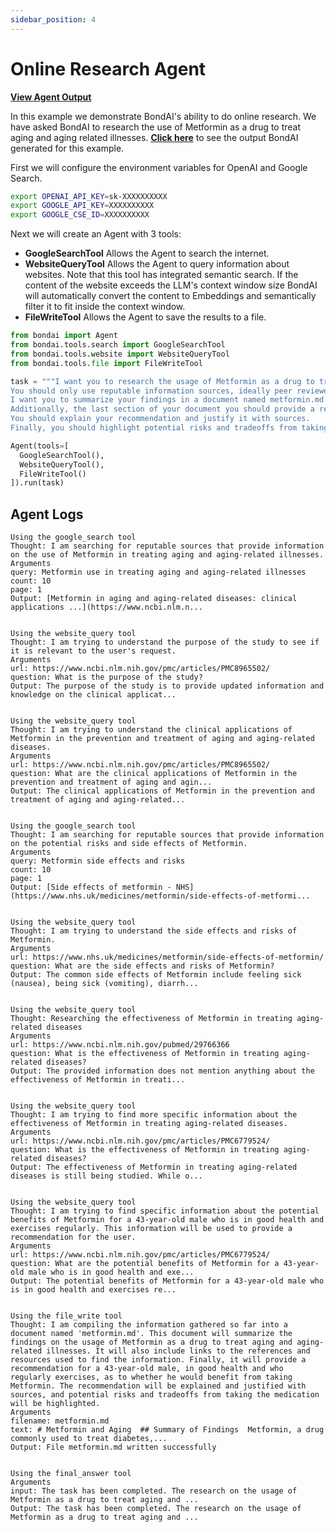 ```yaml
---
sidebar_position: 4
---
```


# Online Research Agent

**[View Agent Output](./metformin-research)**

In this example we demonstrate BondAI's ability to do online research. We have asked BondAI to research the use of Metformin as a drug to treat aging and aging related illnesses. **[Click here](metformin-research)** to see the output BondAI generated for this example.

First we will configure the environment variables for OpenAI and Google Search.

```bash
export OPENAI_API_KEY=sk-XXXXXXXXXX
export GOOGLE_API_KEY=XXXXXXXXXX
export GOOGLE_CSE_ID=XXXXXXXXXX
```

Next we will create an Agent with 3 tools:
- **GoogleSearchTool** Allows the Agent to search the internet.
- **WebsiteQueryTool** Allows the Agent to query information about websites. Note that this tool has integrated semantic search. If the content of the website exceeds the LLM's context window size BondAI will automatically convert the content to Embeddings and semantically filter it to fit inside the context window.
- **FileWriteTool** Allows the Agent to save the results to a file.

```python
from bondai import Agent
from bondai.tools.search import GoogleSearchTool
from bondai.tools.website import WebsiteQueryTool
from bondai.tools.file import FileWriteTool

task = """I want you to research the usage of Metformin as a drug to treat aging and aging related illness. 
You should only use reputable information sources, ideally peer reviewed scientific studies. 
I want you to summarize your findings in a document named metformin.md and includes links to reference and resources you used to find the information. 
Additionally, the last section of your document you should provide a recommendation for a 43 year old male, in good health and who regularly exercises as to whether he would benefit from taking Metformin. 
You should explain your recommendation and justify it with sources. 
Finally, you should highlight potential risks and tradeoffs from taking the medication."""

Agent(tools=[
  GoogleSearchTool(),
  WebsiteQueryTool(),
  FileWriteTool()
]).run(task)
```

## Agent Logs

```
Using the google_search tool
Thought: I am searching for reputable sources that provide information on the use of Metformin in treating aging and aging-related illnesses.
Arguments
query: Metformin use in treating aging and aging-related illnesses
count: 10
page: 1
Output: [Metformin in aging and aging-related diseases: clinical applications ...](https://www.ncbi.nlm.n...


Using the website_query tool
Thought: I am trying to understand the purpose of the study to see if it is relevant to the user's request.
Arguments
url: https://www.ncbi.nlm.nih.gov/pmc/articles/PMC8965502/
question: What is the purpose of the study?
Output: The purpose of the study is to provide updated information and knowledge on the clinical applicat...


Using the website_query tool
Thought: I am trying to understand the clinical applications of Metformin in the prevention and treatment of aging and aging-related diseases.
Arguments
url: https://www.ncbi.nlm.nih.gov/pmc/articles/PMC8965502/
question: What are the clinical applications of Metformin in the prevention and treatment of aging and agin...
Output: The clinical applications of Metformin in the prevention and treatment of aging and aging-related...


Using the google_search tool
Thought: I am searching for reputable sources that provide information on the potential risks and side effects of Metformin.
Arguments
query: Metformin side effects and risks
count: 10
page: 1
Output: [Side effects of metformin - NHS](https://www.nhs.uk/medicines/metformin/side-effects-of-metformi...


Using the website_query tool
Thought: I am trying to understand the side effects and risks of Metformin.
Arguments
url: https://www.nhs.uk/medicines/metformin/side-effects-of-metformin/
question: What are the side effects and risks of Metformin?
Output: The common side effects of Metformin include feeling sick (nausea), being sick (vomiting), diarrh...


Using the website_query tool
Thought: Researching the effectiveness of Metformin in treating aging-related diseases
Arguments
url: https://www.ncbi.nlm.nih.gov/pubmed/29766366
question: What is the effectiveness of Metformin in treating aging-related diseases?
Output: The provided information does not mention anything about the effectiveness of Metformin in treati...


Using the website_query tool
Thought: I am trying to find more specific information about the effectiveness of Metformin in treating aging-related diseases.
Arguments
url: https://www.ncbi.nlm.nih.gov/pmc/articles/PMC6779524/
question: What is the effectiveness of Metformin in treating aging-related diseases?
Output: The effectiveness of Metformin in treating aging-related diseases is still being studied. While o...


Using the website_query tool
Thought: I am trying to find specific information about the potential benefits of Metformin for a 43-year-old male who is in good health and exercises regularly. This information will be used to provide a recommendation for the user.
Arguments
url: https://www.ncbi.nlm.nih.gov/pmc/articles/PMC6779524/
question: What are the potential benefits of Metformin for a 43-year-old male who is in good health and exe...
Output: The potential benefits of Metformin for a 43-year-old male who is in good health and exercises re...


Using the file_write tool
Thought: I am compiling the information gathered so far into a document named 'metformin.md'. This document will summarize the findings on the usage of Metformin as a drug to treat aging and aging-related illnesses. It will also include links to the references and resources used to find the information. Finally, it will provide a recommendation for a 43-year-old male, in good health and who regularly exercises, as to whether he would benefit from taking Metformin. The recommendation will be explained and justified with sources, and potential risks and tradeoffs from taking the medication will be highlighted.
Arguments
filename: metformin.md
text: # Metformin and Aging  ## Summary of Findings  Metformin, a drug commonly used to treat diabetes,...
Output: File metformin.md written successfully


Using the final_answer tool
Arguments
input: The task has been completed. The research on the usage of Metformin as a drug to treat aging and ...
Output: The task has been completed. The research on the usage of Metformin as a drug to treat aging and ...
```